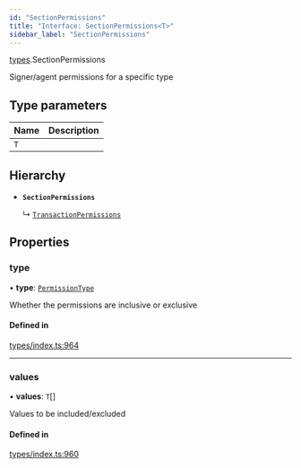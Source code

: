 ```yaml
---
id: "SectionPermissions"
title: "Interface: SectionPermissions<T>"
sidebar_label: "SectionPermissions"
---
```


[types](../../../modules/Types/Types.md).SectionPermissions

Signer/agent permissions for a specific type

## Type parameters

| Name | Description |
| :------ | :------ |
| `T` |  |

## Hierarchy

- **`SectionPermissions`**

  ↳ [`TransactionPermissions`](../TransactionPermissions/TransactionPermissions.md)

## Properties

### type

• **type**: [`PermissionType`](../../../enums/Types/PermissionType/PermissionType.md)

Whether the permissions are inclusive or exclusive

#### Defined in

[types/index.ts:964](https://github.com/PolymeshAssociation/polymesh-sdk/blob/de58d40fd/src/types/index.ts#L964)

___

### values

• **values**: `T`[]

Values to be included/excluded

#### Defined in

[types/index.ts:960](https://github.com/PolymeshAssociation/polymesh-sdk/blob/de58d40fd/src/types/index.ts#L960)
